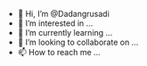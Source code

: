 - 👋 Hi, I’m @Dadangrusadi
- 👀 I’m interested in ...
- 🌱 I’m currently learning ...
- 💞️ I’m looking to collaborate on ...
- 📫 How to reach me ...

<!---
Dadangrusadi/Dadangrusadi is a ✨ special ✨ repository because its `README.md` (this file) appears on your GitHub profile.
You can click the Preview link to take a look at your changes.
--->
